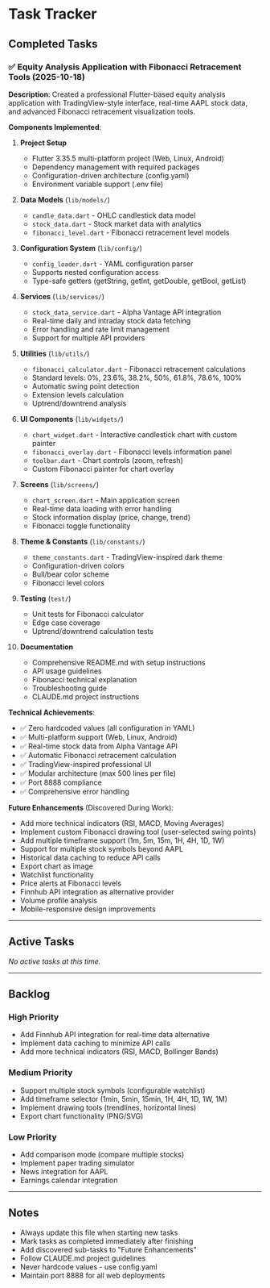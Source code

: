 # Task Tracker

## Completed Tasks

### ✅ Equity Analysis Application with Fibonacci Retracement Tools (2025-10-18)

**Description**: Created a professional Flutter-based equity analysis application with TradingView-style interface, real-time AAPL stock data, and advanced Fibonacci retracement visualization tools.

**Components Implemented**:

1. **Project Setup**
   - Flutter 3.35.5 multi-platform project (Web, Linux, Android)
   - Dependency management with required packages
   - Configuration-driven architecture (config.yaml)
   - Environment variable support (.env file)

2. **Data Models** (`lib/models/`)
   - `candle_data.dart` - OHLC candlestick data model
   - `stock_data.dart` - Stock market data with analytics
   - `fibonacci_level.dart` - Fibonacci retracement level models

3. **Configuration System** (`lib/config/`)
   - `config_loader.dart` - YAML configuration parser
   - Supports nested configuration access
   - Type-safe getters (getString, getInt, getDouble, getBool, getList)

4. **Services** (`lib/services/`)
   - `stock_data_service.dart` - Alpha Vantage API integration
   - Real-time daily and intraday stock data fetching
   - Error handling and rate limit management
   - Support for multiple API providers

5. **Utilities** (`lib/utils/`)
   - `fibonacci_calculator.dart` - Fibonacci retracement calculations
   - Standard levels: 0%, 23.6%, 38.2%, 50%, 61.8%, 78.6%, 100%
   - Automatic swing point detection
   - Extension levels calculation
   - Uptrend/downtrend analysis

6. **UI Components** (`lib/widgets/`)
   - `chart_widget.dart` - Interactive candlestick chart with custom painter
   - `fibonacci_overlay.dart` - Fibonacci levels information panel
   - `toolbar.dart` - Chart controls (zoom, refresh)
   - Custom Fibonacci painter for chart overlay

7. **Screens** (`lib/screens/`)
   - `chart_screen.dart` - Main application screen
   - Real-time data loading with error handling
   - Stock information display (price, change, trend)
   - Fibonacci toggle functionality

8. **Theme & Constants** (`lib/constants/`)
   - `theme_constants.dart` - TradingView-inspired dark theme
   - Configuration-driven colors
   - Bull/bear color scheme
   - Fibonacci level colors

9. **Testing** (`test/`)
   - Unit tests for Fibonacci calculator
   - Edge case coverage
   - Uptrend/downtrend calculation tests

10. **Documentation**
    - Comprehensive README.md with setup instructions
    - API usage guidelines
    - Fibonacci technical explanation
    - Troubleshooting guide
    - CLAUDE.md project instructions

**Technical Achievements**:
- ✅ Zero hardcoded values (all configuration in YAML)
- ✅ Multi-platform support (Web, Linux, Android)
- ✅ Real-time stock data from Alpha Vantage API
- ✅ Automatic Fibonacci retracement calculation
- ✅ TradingView-inspired professional UI
- ✅ Modular architecture (max 500 lines per file)
- ✅ Port 8888 compliance
- ✅ Comprehensive error handling

**Future Enhancements** (Discovered During Work):
- Add more technical indicators (RSI, MACD, Moving Averages)
- Implement custom Fibonacci drawing tool (user-selected swing points)
- Add multiple timeframe support (1m, 5m, 15m, 1H, 4H, 1D, 1W)
- Support for multiple stock symbols beyond AAPL
- Historical data caching to reduce API calls
- Export chart as image
- Watchlist functionality
- Price alerts at Fibonacci levels
- Finnhub API integration as alternative provider
- Volume profile analysis
- Mobile-responsive design improvements

---

## Active Tasks

_No active tasks at this time._

---

## Backlog

### High Priority
- Add Finnhub API integration for real-time data alternative
- Implement data caching to minimize API calls
- Add more technical indicators (RSI, MACD, Bollinger Bands)

### Medium Priority
- Support multiple stock symbols (configurable watchlist)
- Add timeframe selector (1min, 5min, 15min, 1H, 4H, 1D, 1W, 1M)
- Implement drawing tools (trendlines, horizontal lines)
- Export chart functionality (PNG/SVG)

### Low Priority
- Add comparison mode (compare multiple stocks)
- Implement paper trading simulator
- News integration for AAPL
- Earnings calendar integration

---

## Notes

- Always update this file when starting new tasks
- Mark tasks as completed immediately after finishing
- Add discovered sub-tasks to "Future Enhancements"
- Follow CLAUDE.md project guidelines
- Never hardcode values - use config.yaml
- Maintain port 8888 for all web deployments
